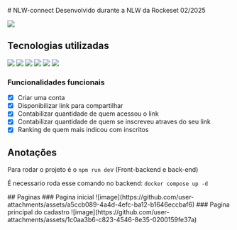 #   N L W - c o n n e c t 
 Desenvolvido durante a NLW da Rockeset 02/2025
  <p >
<img loading="lazy" src="http://img.shields.io/static/v1?label=STATUS&message=EM%20FINALIZADO&style=for-the-badge"/>
</p>

## Tecnologias utilizadas

<p>
 <img  src="https://img.shields.io/badge/PostgreSQL-316192?style=for-the-badge&logo=postgresql&logoColor=white" />
 <img src="https://img.shields.io/badge/Docker-2CA5E0?style=for-the-badge&logo=docker&logoColor=white" />
 <img src="https://img.shields.io/badge/TypeScript-007ACC?style=for-the-badge&logo=typescript&logoColor=white" />
  <img src="https://img.shields.io/badge/React-20232A?style=for-the-badge&logo=react&logoColor=61DAFB" />
   <img src="https://img.shields.io/badge/Tailwind_CSS-38B2AC?style=for-the-badge&logo=tailwind-css&logoColor=white" />
 <img src="https://img.shields.io/badge/Node.js-43853D?style=for-the-badge&logo=node.js&logoColor=white" />
</p>

### Funcionalidades funcionais
 - [X] Criar uma conta
 - [X] Disponibilizar link para compartilhar
 - [X] Contabilizar quantidade de quem acessou o link
 - [X] Contabilizar quantidade de quem se inscreveu atraves do seu link
 - [X] Ranking de quem mais indicou com inscritos 

## Anotações
<p>Para rodar o projeto é o <code>npm run de</code>v (Front-backend e back-end)</p>
<p>É necessario roda esse comando no backend: <code>docker compose up -d</code></p>
## Paginas
### Pagina inicial
![image](https://github.com/user-attachments/assets/a5ccb089-4a4d-4efc-ba12-b1646eccbaf6)
### Pagina principal do cadastro
![image](https://github.com/user-attachments/assets/1c0aa3b6-c823-4546-8e35-0200159fe37a)
